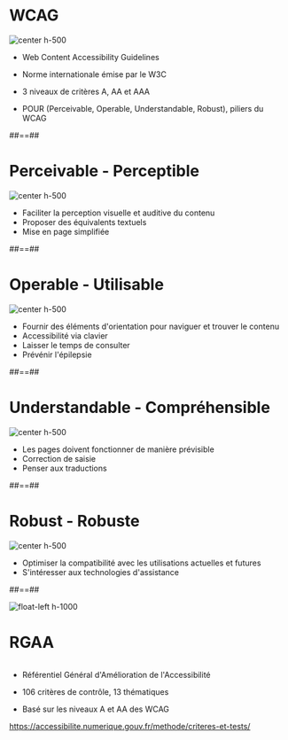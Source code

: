 # WCAG

![](./assets/images/stephaniewalter-sommets-de-l-accessibilite.jpg 'center h-500')

- Web Content Accessibility Guidelines

- Norme internationale émise par le W3C

- 3 niveaux de critères A, AA et AAA

- POUR (Perceivable, Operable, Understandable, Robust), piliers du WCAG


##==##


# Perceivable - Perceptible

![](./assets/images/perceivable.jpeg 'center h-500')

- Faciliter la perception visuelle et auditive du contenu
- Proposer des équivalents textuels
- Mise en page simplifiée


##==##


# Operable - Utilisable

![](./assets/images/operable.jpeg 'center h-500')

- Fournir des éléments d'orientation pour naviguer et trouver le contenu
- Accessibilité via clavier
- Laisser le temps de consulter
- Prévénir l'épilepsie


##==##


# Understandable - Compréhensible

![](./assets/images/understandable.jpeg 'center h-500')

- Les pages doivent fonctionner de manière prévisible
- Correction de saisie
- Penser aux traductions


##==##


# Robust - Robuste

![](./assets/images/robust.jpeg 'center h-500')

- Optimiser la compatibilité avec les utilisations actuelles et futures
- S'intéresser aux technologies d'assistance


##==##


![](./assets/images/rgaa.png 'float-left h-1000')

# RGAA

<img src="./assets/images/ah.jpeg" alt="" class="center h-300">
<br>

- Référentiel Général d'Amélioration de l'Accessibilité

- 106 critères de contrôle, 13 thématiques

- Basé sur les niveaux A et AA des WCAG

https://accessibilite.numerique.gouv.fr/methode/criteres-et-tests/

